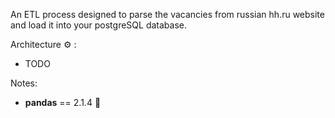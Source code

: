 An ETL process designed to parse the vacancies from russian hh.ru website and load it into your postgreSQL database.

Architecture :gear: :
* TODO


Notes:
* <b>pandas</b> == 2.1.4 :panda_face:
